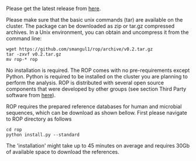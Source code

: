 Please get the latest release from [here](https://github.com/smangul1/rop/releases).

Please make sure that the basic unix commands (tar) are available on the cluster. The package  can be downloaded as zip or tar.gz compressed archives. In a Unix environment, you can obtain and uncompress it from the command line:

```
wget https://github.com/smangul1/rop/archive/v0.2.tar.gz
tar -zxvf v0.2.tar.gz
mv rop-* rop
```

No installation is required. The ROP comes with no pre-requirements except Python. Python is required to be installed on the cluster you are planning to perform the analysis. ROP is distributed with several open source components that were developed by other groups (see section Third Party software from [here](http://serghei.bioinformatics.ucla.edu/rop/)).

ROP requires the prepared reference databases for human and microbial sequences, which can be download as shown bellow. First please navigate to ROP directory as follows

```
cd rop
python install.py --standard
```
 
The 'installation' might take up to  45 minutes on average and requires 30Gb of available space to download the references.


